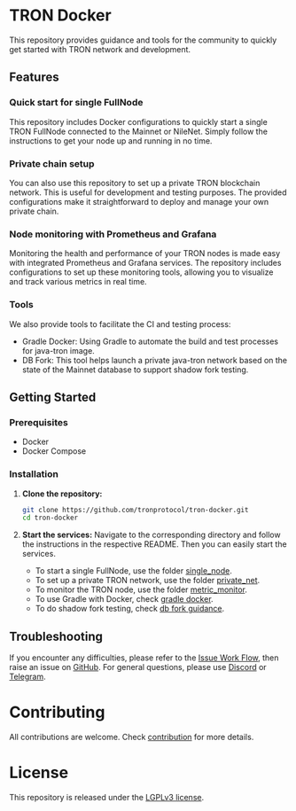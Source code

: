 # TRON Docker

This repository provides guidance and tools for the community to quickly get started with TRON network and development.

## Features

### Quick start for single FullNode

This repository includes Docker configurations to quickly start a single TRON FullNode connected to the Mainnet or NileNet. Simply follow the instructions to get your node up and running in no time.

### Private chain setup

You can also use this repository to set up a private TRON blockchain network. This is useful for development and testing purposes. The provided configurations make it straightforward to deploy and manage your own private chain.

### Node monitoring with Prometheus and Grafana

Monitoring the health and performance of your TRON nodes is made easy with integrated Prometheus and Grafana services. The repository includes configurations to set up these monitoring tools, allowing you to visualize and track various metrics in real time.

### Tools

We also provide tools to facilitate the CI and testing process:
- Gradle Docker: Using Gradle to automate the build and test processes for java-tron image.
- DB Fork: This tool helps launch a private java-tron network based on the state of the Mainnet database to support shadow fork testing.

## Getting Started

### Prerequisites

- Docker
- Docker Compose

### Installation

1. **Clone the repository:**
   ```sh
   git clone https://github.com/tronprotocol/tron-docker.git
   cd tron-docker
   ```

2. **Start the services:**
   Navigate to the corresponding directory and follow the instructions in the respective README. Then you can easily start the services.
   - To start a single FullNode, use the folder [single_node](./single_node).
   - To set up a private TRON network, use the folder [private_net](./private_net).
   - To monitor the TRON node, use the folder [metric_monitor](./metric_monitor).
   - To use Gradle with Docker, check [gradle docker](./tools/docker/README.md).
   - To do shadow fork testing, check [db fork guidance](./tools/dbfork/README.md).

## Troubleshooting
If you encounter any difficulties, please refer to the [Issue Work Flow](https://tronprotocol.github.io/documentation-en/developers/issue-workflow/#issue-work-flow), then raise an issue on [GitHub](https://github.com/tronprotocol/tron-docker/issues). For general questions, please use [Discord](https://discord.gg/cGKSsRVCGm) or [Telegram](https://t.me/TronOfficialDevelopersGroupEn).

# Contributing

All contributions are welcome. Check [contribution](CONTRIBUTING.md) for more details.

# License

This repository is released under the [LGPLv3 license](https://github.com/tronprotocol/tron-docker/blob/main/LICENSE).
